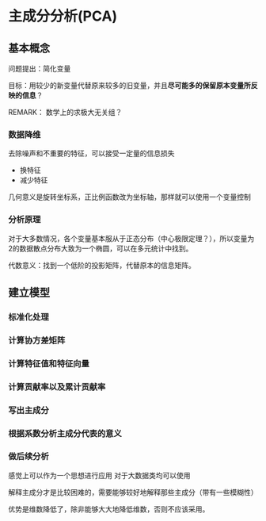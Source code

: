 # 主成分分析(PCA)

## 基本概念

问题提出：简化变量

目标：用较少的新变量代替原来较多的旧变量，并且**尽可能多的保留原本变量所反映的信息**？

REMARK： 数学上的求极大无关组？

### 数据降维

去除噪声和不重要的特征，可以接受一定量的信息损失 

+ 换特征
+ 减少特征

几何意义是旋转坐标系，正比例函数改为坐标轴，那样就可以使用一个变量控制

### 分析原理

对于大多数情况，各个变量基本服从于正态分布（中心极限定理？），所以变量为2的数据散点分布大致为一个椭圆，可以在多元统计中找到。

代数意义：找到一个低阶的投影矩阵，代替原本的信息矩阵。


## 建立模型

### 标准化处理


### 计算协方差矩阵


### 计算特征值和特征向量


### 计算贡献率以及累计贡献率


### 写出主成分


### 根据系数分析主成分代表的意义


### 做后续分析


感觉上可以作为一个思想进行应用 对于大数据类均可以使用

解释主成分才是比较困难的，需要能够较好地解释那些主成分（带有一些模糊性）

优势是维数降低了，除非能够大大地降低维数，否则不应该采用。

































